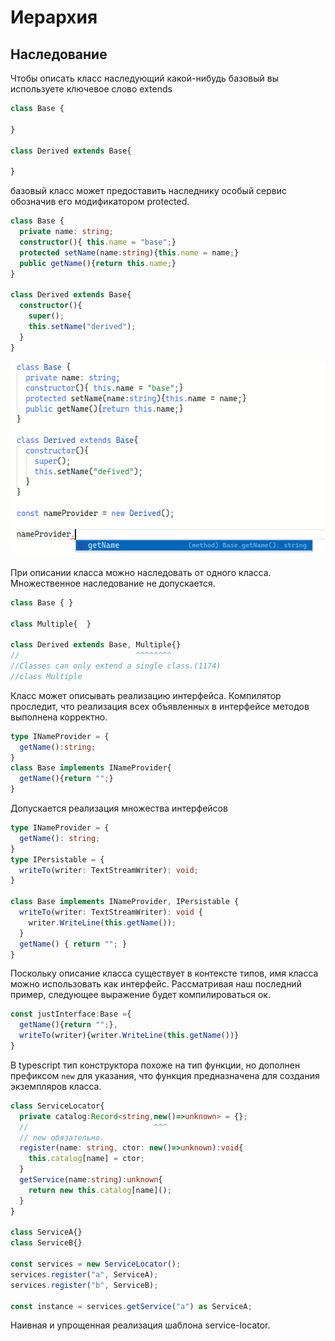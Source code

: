 # Иерархия

## Наследование

Чтобы описать класс наследующий какой-нибудь базовый вы используете ключевое слово extends

```typescript
class Base {
  
}

class Derived extends Base{

}
```

базовый класс может предоставить наследнику особый сервис обозначив его модификатором protected.

```typescript
class Base {
  private name: string;
  constructor(){ this.name = "base";}
  protected setName(name:string){this.name = name;}
  public getName(){return this.name;}
}

class Derived extends Base{
  constructor(){
    super();
    this.setName("derived");
  }
}
```

![access to public fields only](./assets/access.png)

При описании класса можно наследовать от одного класса. Множественное наследование не допускается.

```typescript
class Base { }

class Multiple{  }

class Derived extends Base, Multiple{}
//                          ^^^^^^^^
//Classes can only extend a single class.(1174)
//class Multiple
```

Класс может описывать реализацию интерфейса. Компилятор проследит, что реализация всех объявленных в интерфейсе методов выполнена корректно.

```typescript
type INameProvider = {
  getName():string;
}
class Base implements INameProvider{ 
  getName(){return "";}
}

```

Допускается реализация множества интерфейсов

```typescript
type INameProvider = {
  getName(): string;
}
type IPersistable = {
  writeTo(writer: TextStreamWriter): void;
}

class Base implements INameProvider, IPersistable {
  writeTo(writer: TextStreamWriter): void {
    writer.WriteLine(this.getName());
  }
  getName() { return ""; }
}

```

Поскольку описание класса существует в контексте типов, имя класса можно использовать как интерфейс. Рассматривая наш последний пример, следующее выражение будет компилироваться ок.

```typescript
const justInterface:Base ={
  getName(){return "";},
  writeTo(writer){writer.WriteLine(this.getName())}
}
```

В typescript тип конструктора похоже на тип функции, но дополнен префиксом `new` для указания, что функция предназначена для создания экземпляров класса.

```typescript
class ServiceLocator{
  private catalog:Record<string,new()=>unknown> = {};
  //                            ^^^
  // new обязательно.
  register(name: string, ctor: new()=>unknown):void{
    this.catalog[name] = ctor;
  }
  getService(name:string):unknown{
    return new this.catalog[name]();
  }
}

class ServiceA{}
class ServiceB{}

const services = new ServiceLocator();
services.register("a", ServiceA);
services.register("b", ServiceB);

const instance = services.getService("a") as ServiceA;
```

Наивная и упрощенная реализация шаблона service-locator.
